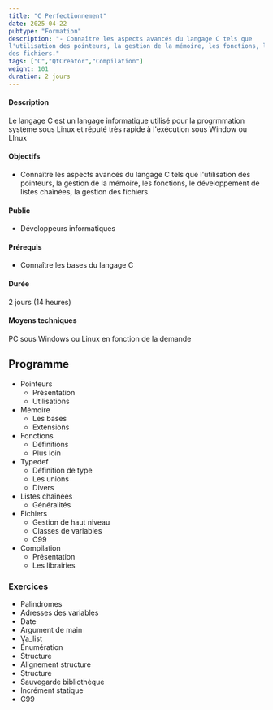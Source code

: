 ```yaml
---
title: "C Perfectionnement"
date: 2025-04-22
pubtype: "Formation"
description: "- Connaître les aspects avancés du langage C tels que 
l'utilisation des pointeurs, la gestion de la mémoire, les fonctions, le développement de listes chaînées, la gestion
des fichiers."
tags: ["C","QtCreator","Compilation"]
weight: 101
duration: 2 jours
---
```


#### Description

Le langage C est un langage informatique utilisé pour la progrmmation système sous Linux et réputé très rapide à l'exécution sous Window ou LInux

#### Objectifs

- Connaître les aspects avancés du langage C tels que 
l'utilisation des pointeurs, la gestion de la mémoire, les fonctions, le développement de listes chaînées, la gestion
des fichiers.

#### Public

- Développeurs informatiques

#### Prérequis

- Connaître les bases du langage C

#### Durée

2 jours (14 heures)

#### Moyens techniques 

PC sous Windows ou Linux en fonction de la demande

## Programme

-  Pointeurs
    -  Présentation
    -  Utilisations
-  Mémoire 
    -  Les bases
    -  Extensions
-  Fonctions
    -  Définitions
    -  Plus loin 
-  Typedef
    -  Définition de type
    -  Les unions 
    -  Divers
-   Listes chaînées
    -  Généralités
-  Fichiers 
    -  Gestion de haut niveau 
    -  Classes de variables
    -  C99
-  Compilation
    -  Présentation 
    -  Les librairies


### Exercices

- Palindromes
- Adresses des variables
- Date
- Argument de main 
- Va_list
- Énumération
- Structure
- Alignement structure
- Structure
- Sauvegarde bibliothèque
- Incrément statique
- C99



